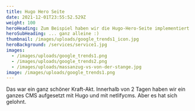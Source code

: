 ```yaml
---
title: Hugo Hero Seite
date: 2021-12-01T23:55:52.529Z
weight: 100
heroHeading: Zum Beispiel haben wir die Hugo-Hero-Seite implementiert
heroSubHeading: ... ganz alleine :)
thumbnail: /images/uploads/google_trends1_icon.jpg
heroBackground: /services/service1.jpg
images:
  - /images/uploads/google_trends1.png
  - /images/uploads/google_trends2.png
  - /images/uploads/massanzug-vs-von-der-stange.jpg
image: /images/uploads/google_trends1.png
---
```

Das war ein ganz schöner Kraft-Akt. Innerhalb von 2 Tagen haben wir ein ganzes CMS aufgesetzt mit Hugo und mit netlifycms. Aber es hat sich gelohnt.